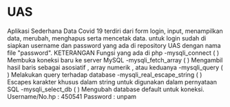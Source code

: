 # UAS
Aplikasi Sederhana Data Covid 19 terdiri dari form login, input, menampilkan data, merubah, menghapus serta mencetak data. untuk login sudah di siapkan username dan password yang ada di repository UAS dengan nama file "password".  KETERANGAN Fungsi yang ada di php -mysqli_connect ( ) Membuka koneksi baru ke server MySQL -mysqli_fetch_array ( ) Mengambil hasil baris sebagai asosiatif , array numerik , atau keduanya -mysqli_query ( ) Melakukan query terhadap database -mysqli_real_escape_string ( ) Escapes karakter khusus dalam string untuk digunakan dalam pernyataan SQL -mysqli_select_db ( ) Mengubah database default untuk koneksi.
Username/No.hp : 450541
Password : unpam
